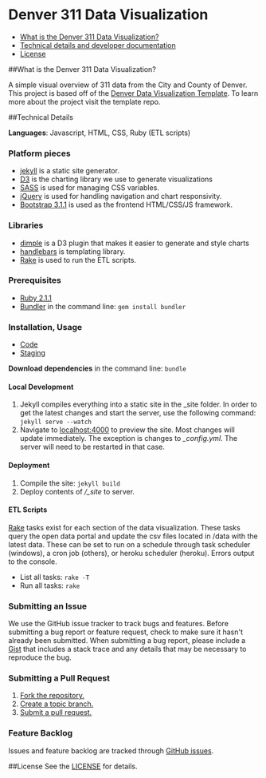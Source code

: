 Denver 311 Data Visualization
==========

* [What is the Denver 311 Data Visualization?][whatis]
* [Technical details and developer documentation][technical]
* [License](#license)


[whatis]: #what-is-the-denver-311-data-visualization
[technical]: #technical-details

##What is the Denver 311 Data Visualization?

A simple visual overview of 311 data from the City and County of Denver. This project is based off of the [Denver Data Visualization Template][template]. To learn more about the project visit the template repo.

[template]: https://github.com/codeforamerica/denver-data-visualization-template

##Technical Details

**Languages**: Javascript, HTML, CSS, Ruby (ETL scripts)


### Platform pieces
* [jekyll][jekyll] is a static site generator.
* [D3][d3] is the charting library we use to generate visualizations
* [SASS][SASS] is used for managing CSS variables.
* [jQuery][jquery] is used for handling navigation and chart responsivity.
* [Bootstrap 3.1.1][bootstrap] is used as the frontend HTML/CSS/JS framework.

[jekyll]: http://jekyllrb.com/
[d3]: http://d3js.org/
[sass]: http://sass-lang.com/
[jquery]: http://jquery.com/
[bootstrap]: http://getbootstrap.com/

### Libraries
* [dimple][dimple] is a D3 plugin that makes it easier to generate and style charts
* [handlebars][handlebars] is templating library.
* [Rake][rake] is used to run the ETL scripts.

[dimple]: http://dimplejs.org/
[handlebars]: http://handlebarsjs.com/
[rake]: https://github.com/jimweirich/rake

### Prerequisites
* [Ruby 2.1.1][ruby]
* [Bundler][bundler] in the command line: ` gem install bundler `

[ruby]: https://www.ruby-lang.org/en/news/2014/02/24/ruby-2-1-1-is-released/
[bundler]: http://bundler.io/


### Installation, Usage

* [Code][code]
* [Staging][staging]

[code]: https://github.com/codeforamerica/denver-311
[staging]: http://denvervisualizations.com/

**Download dependencies** in the command line: ` bundle `

#### Local Development
1. Jekyll compiles everything into a static site in the _site folder. In order to get the latest changes and start the server, use the following command: `jekyll serve --watch`
1. Navigate to [localhost:4000][local] to preview the site. Most changes will update immediately. The exception is changes to *_config.yml*. The server will need to be restarted in that case.

[local]: http://localhost:4000  

#### Deployment
1. Compile the site: `jekyll build`
1. Deploy contents of */_site* to server.

#### ETL Scripts
[Rake][] tasks exist for each section of the data visualization. These tasks query the open data portal and update the csv files located in /data with the latest data. These can be set to run on a schedule through task scheduler (windows), a cron job (others), or heroku scheduler (heroku). Errors output to the console.
* List all tasks: `rake -T`
* Run all tasks: `rake`

[rake]: https://github.com/jimweirich/rake


### Submitting an Issue
We use the GitHub issue tracker to track bugs and features. Before submitting a bug report or feature request, check to make sure it hasn't already been submitted. When submitting a bug report, please include a [Gist][] that includes a stack trace and any details that may be necessary to reproduce the bug.

[gist]: https://gist.github.com/

### Submitting a Pull Request
1. [Fork the repository.][fork]
2. [Create a topic branch.][branch]
3. [Submit a pull request.][pr]

[fork]: http://help.github.com/fork-a-repo/
[branch]: http://learn.github.com/p/branching.html
[pr]: http://help.github.com/send-pull-requests/

### Feature Backlog

Issues and feature backlog are tracked through [GitHub issues][ghissues].

[ghissues]: https://github.com/codeforamerica/denver-311/issues

##License
See the [LICENSE][] for details.

[license]: https://github.com/codeforamerica/denver-311/blob/master/LICENSE